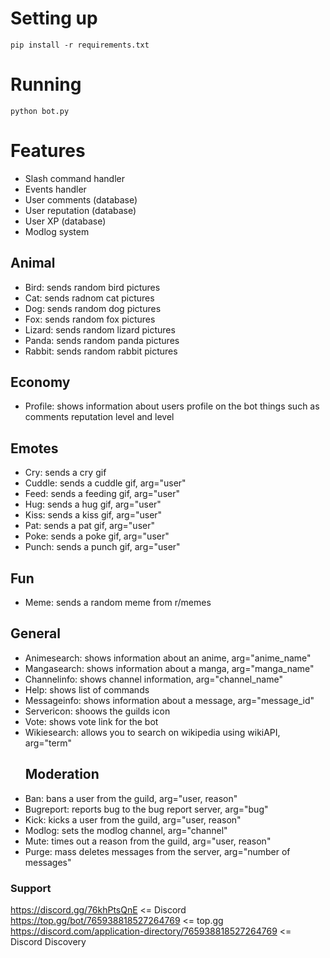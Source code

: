 # Setting up
```pip install -r requirements.txt```
# Running 
```python bot.py```

# Features
- Slash command handler
- Events handler
- User comments (database)
- User reputation (database)
- User XP (database)
- Modlog system
## Animal
- Bird: sends random bird pictures
- Cat: sends radnom cat pictures
- Dog: sends random dog pictures
- Fox: sends random fox pictures
- Lizard: sends random lizard pictures
- Panda: sends random panda pictures
- Rabbit: sends random rabbit pictures
## Economy
- Profile: shows information about users profile on the bot things such as comments reputation level and level
## Emotes
- Cry: sends a cry gif
- Cuddle: sends a cuddle gif, arg="user"
- Feed: sends a feeding gif, arg="user"
- Hug: sends a hug gif, arg="user"
- Kiss: sends a kiss gif, arg="user"
- Pat: sends a pat gif, arg="user"
- Poke: sends a poke gif, arg="user"
- Punch: sends a punch gif, arg="user"
## Fun
- Meme: sends a random meme from r/memes
## General
- Animesearch: shows information about an anime, arg="anime_name"
- Mangasearch: shows information about a manga, arg="manga_name"
- Channelinfo: shows channel information, arg="channel_name"
- Help: shows list of commands
- Messageinfo: shows information about a message, arg="message_id"
- Servericon: shoows the guilds icon
- Vote: shows vote link for the bot
- Wikiesearch: allows you to search on wikipedia using wikiAPI, arg="term"
  ## Moderation
- Ban: bans a user from the guild, arg="user, reason"
- Bugreport: reports bug to the bug report server, arg="bug"
- Kick: kicks a user from the guild, arg="user, reason"
- Modlog: sets the modlog channel, arg="channel"
- Mute: times out a reason from the guild, arg="user, reason"
- Purge: mass deletes messages from the server, arg="number of messages"

### Support
https://discord.gg/76khPtsQnE <= Discord <br/>
https://top.gg/bot/765938818527264769 <= top.gg <br/>
https://discord.com/application-directory/765938818527264769 <= Discord Discovery
